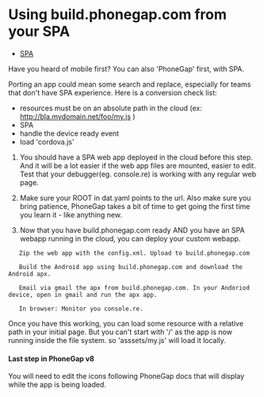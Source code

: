 
# Using build.phonegap.com from your SPA

- [SPA](https://youtu.be/LHFjjDPlU3A)


Have you heard of mobile first? You can also 'PhoneGap' first, with SPA.

Porting an app could mean some search and replace, especially for teams that don't have SPA experience.
Here is a conversion check list:
- resources must be on an absolute path in the cloud (ex: http://bla.mydomain.net/foo/my.js )
- SPA
- handle the device ready event
- load 'cordova.js'

1. You should have a SPA web app deployed in the cloud before this step. And it will be a lot easier if the web app files are mounted, easier to edit. Test that your debugger(eg. console.re) is working with any regular web page.

2. Make sure your ROOT in dat.yaml points to the url. Also make sure you bring patience, PhoneGap takes a bit of time to get going the first time you learn it - like anything new.

3. Now that you have build.phonegap.com ready AND you have an SPA webapp running in the cloud, you can deploy your custom webapp.

```
   Zip the web app with the config.xml. Upload to build.phonegap.com

   Build the Android app using build.phonegap.com and download the Android apx.

   Email via gmail the apx from build.phonegap.com. In your Andoriod device, open in gmail and run the apx app.

   In browser: Monitor you console.re.
```

Once you have this working, you can load some resource with a relative path in your initial page.
 But you can't start with '/' as the app is now running inside the file system. so 'asssets/my.js' will load it locally.

#### Last step in PhoneGap v8

You will need to edit the icons following PhoneGap docs that will display while the app is being loaded.




